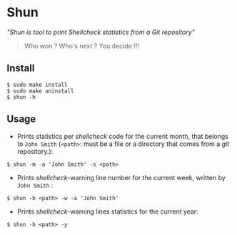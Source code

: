 Shun
====

*"Shun is tool to print Shellcheck statistics from a Git repository"*

> Who won ? Who's next ? You decide !!!

## Install

```
$ sudo make install
$ sudo make uninstall
$ shun -h
```

## Usage

* Prints statistics per *shellcheck* code for the current month, that belongs to `John Smith` (`<path>`: must be a file or a directory that comes from a *git* repository.):

```
$ shun -m -a 'John Smith' -s <path>
```

* Prints *shellcheck*-warning line number for the current week, written by `John Smith` :

```
$ shun -b <path> -w -a 'John Smith'
```

* Prints *shellcheck*-warning lines statistics for the current year:

```
$ shun -b <path> -y
```
